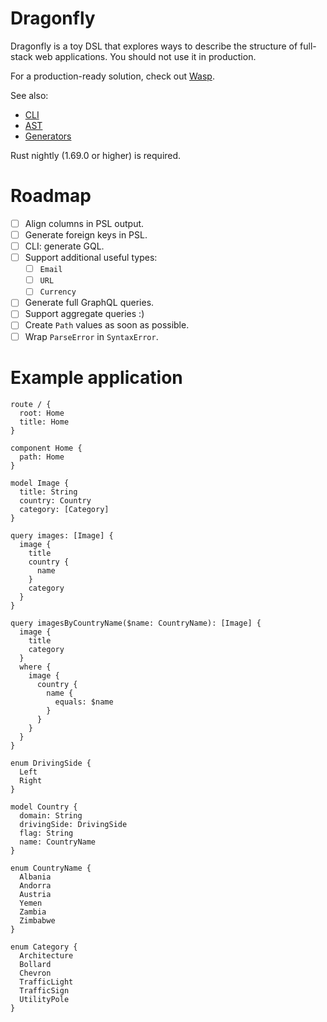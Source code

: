 # Dragonfly

Dragonfly is a toy DSL that explores ways to describe the structure of full-stack web applications. You should not use it in production.

For a production-ready solution, check out [Wasp](https://wasp-lang.dev/).

See also:

- [CLI](src/bin/README.md)
- [AST](src/ast/README.md)
- [Generators](src/generator/README.md)

Rust nightly (1.69.0 or higher) is required.

# Roadmap

- [ ] Align columns in PSL output.
- [ ] Generate foreign keys in PSL.
- [ ] CLI: generate GQL.
- [ ] Support additional useful types:
  - [ ] `Email`
  - [ ] `URL`
  - [ ] `Currency`
- [ ] Generate full GraphQL queries.
- [ ] Support aggregate queries :)
- [ ] Create `Path` values as soon as possible.
- [ ] Wrap `ParseError` in `SyntaxError`.

# Example application

```dfly
route / {
  root: Home
  title: Home
}

component Home {
  path: Home
}

model Image {
  title: String
  country: Country
  category: [Category]
}

query images: [Image] {
  image {
    title
    country {
      name
    }
    category
  }
}

query imagesByCountryName($name: CountryName): [Image] {
  image {
    title
    category
  }
  where {
    image {
      country {
        name {
          equals: $name
        }
      }
    }
  }
}

enum DrivingSide {
  Left
  Right
}

model Country {
  domain: String
  drivingSide: DrivingSide
  flag: String
  name: CountryName
}

enum CountryName {
  Albania
  Andorra
  Austria
  Yemen
  Zambia
  Zimbabwe
}

enum Category {
  Architecture
  Bollard
  Chevron
  TrafficLight
  TrafficSign
  UtilityPole
}
```